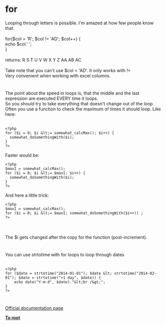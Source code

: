 # for



Looping through letters is possible. I&apos;m amazed at how few people know that.<br><br>for($col = &apos;R&apos;; $col != &apos;AD&apos;; $col++) {<br>    echo $col.&apos; &apos;;<br>}<br><br>returns: R S T U V W X Y Z AA AB AC<br><br>Take note that you can&apos;t use $col &lt; &apos;AD&apos;. It only works with !=<br>Very convenient when working with excel columns.  

#

The point about the speed in loops is, that the middle and the last expression are executed EVERY time it loops.<br>So you should try to take everything that doesn&apos;t change out of the loop.<br>Often you use a function to check the maximum of times it should loop. Like here:<br><br>

```
<?php
for ($i = 0; $i &lt;= somewhat_calcMax(); $i++) {
  somewhat_doSomethingWith($i);
}
?>
```


Faster would be:



```
<?php
$maxI = somewhat_calcMax();
for ($i = 0; $i &lt;= $maxI; $i++) {
  somewhat_doSomethingWith($i);
}
?>
```


And here a little trick:



```
<?php
$maxI = somewhat_calcMax();
for ($i = 0; $i &lt;= $maxI; somewhat_doSomethingWith($i++)) ;
?>
```
<br><br>The $i gets changed after the copy for the function (post-increment).  

#

You can use strtotime with for loops to loop through dates<br><br>

```
<?php
for ($date = strtotime("2014-01-01"); $date &lt; strtotime("2014-02-01"); $date = strtotime("+1 day", $date)) {
    echo date("Y-m-d", $date)."&lt;br /&gt;";
}
?>
```
  

#

[Official documentation page](https://www.php.net/manual/en/control-structures.for.php)

**[To root](/README.md)**